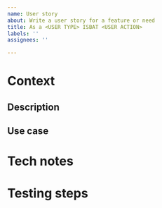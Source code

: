 ```yaml
---
name: User story
about: Write a user story for a feature or need
title: As a <USER TYPE> ISBAT <USER ACTION>
labels: ''
assignees: ''

---
```


# Context

## Description


## Use case


# Tech notes


# Testing steps
